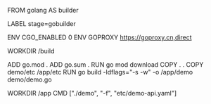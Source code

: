 FROM golang AS builder

LABEL stage=gobuilder

ENV CGO_ENABLED 0
ENV GOPROXY https://goproxy.cn,direct


WORKDIR /build

ADD go.mod .
ADD go.sum .
RUN go mod download
COPY . .
COPY demo/etc /app/etc
RUN go build -ldflags="-s -w" -o /app/demo demo/demo.go


WORKDIR /app
CMD ["./demo", "-f", "etc/demo-api.yaml"]